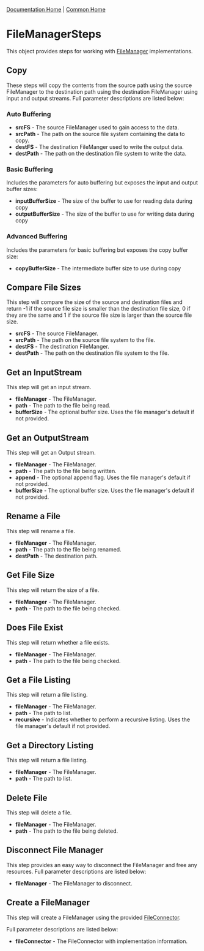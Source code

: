 [Documentation Home](../../docs/readme.md) | [Common Home](../readme.md)

# FileManagerSteps
This object provides steps for working with [FileManager](../../docs/filemanager.md) implementations.

## Copy
These steps will copy the contents from the source path using the source FileManager to the
destination path using the destination FileManager using input and output streams. Full parameter descriptions are 
listed below:

### Auto Buffering
* **srcFS** - The source FileManager used to gain access to the data.
* **srcPath** - The path on the source file system containing the data to copy.
* **destFS** - The destination FileManger used to write the output data.
* **destPath** - The path on the destination file system to write the data.
### Basic Buffering
Includes the parameters for auto buffering but exposes the input and output buffer sizes:
* **inputBufferSize** - The size of the buffer to use for reading data during copy
* **outputBufferSize** - The size of the buffer to use for writing data during copy
### Advanced Buffering
Includes the parameters for basic buffering but exposes the copy buffer size:
* **copyBufferSize** - The intermediate buffer size to use during copy

## Compare File Sizes
This step will compare the size of the source and destination files and return -1 if the source file size is smaller
than the destination file size, 0 if they are the same and 1 if the source file size is larger than the source file
size.

* **srcFS** - The source FileManager.
* **srcPath** - The path on the source file system to the file.
* **destFS** - The destination FileManger.
* **destPath** - The path on the destination file system to the file.

## Get an InputStream
This step will get an input stream.

* **fileManager** - The FileManager.
* **path** - The path to the file being read.
* **bufferSize** - The optional buffer size. Uses the file manager's default if not provided.

## Get an OutputStream
This step will get an Output stream.

* **fileManager** - The FileManager.
* **path** - The path to the file being written.
* **append** - The optional append flag. Uses the file manager's default if not provided.
* **bufferSize** - The optional buffer size. Uses the file manager's default if not provided.

## Rename a File
This step will rename a file.

* **fileManager** - The FileManager.
* **path** - The path to the file being renamed.
* **destPath** - The destination path.

## Get File Size
This step will return the size of a file.

* **fileManager** - The FileManager.
* **path** - The path to the file being checked.

## Does File Exist
This step will return whether a file exists.

* **fileManager** - The FileManager.
* **path** - The path to the file being checked.

## Get a File Listing
This step will return a file listing.

* **fileManager** - The FileManager.
* **path** - The path to list.
* **recursive** - Indicates whether to perform a recursive listing. Uses the file manager's default if not provided.

## Get a Directory Listing
This step will return a file listing.

* **fileManager** - The FileManager.
* **path** - The path to list.

## Delete File
This step will delete a file.

* **fileManager** - The FileManager.
* **path** - The path to the file being deleted.
## Disconnect File Manager
This step provides an easy way to disconnect the FileManager and free any resources. Full parameter descriptions are 
listed below:

* **fileManager** - The FileManager to disconnect. 

## Create a FileManager
This step will create a FileManager using the provided [FileConnector](../../docs/fileconnectors.md).

Full parameter descriptions are listed below:

* **fileConnector** - The FileConnector with implementation information.
